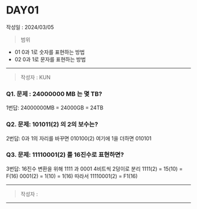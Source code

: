 # DAY01
작성일 : 2024/03/05

> 범위
- 01 0과 1로 숫자를 표현하는 방법
- 02 0과 1로 문자를 표현하는 방법

---

> 작성자 : KUN

### Q1. 문제 : 24000000 MB 는 몇 TB?

1번답: 24000000MB = 24000GB = 24TB

### Q2. 문제: 101011(2) 의 2의 보수는?

2번답: 0과 1의 자리를 바꾸면 010100(2) 여기에 1을 더하면
010101

### Q3. 문제: 11110001(2) 를 16진수로 표현하면?

3번답: 16진수 변환을 위해 1111 과 0001 4비트씩 2덩이로 분리
1111(2) = 15(10) = F(16)
0001(2) = 1(10) = 1(16)
따라서 11110001(2) = F1(16)

---

> 작성자 : 

---
